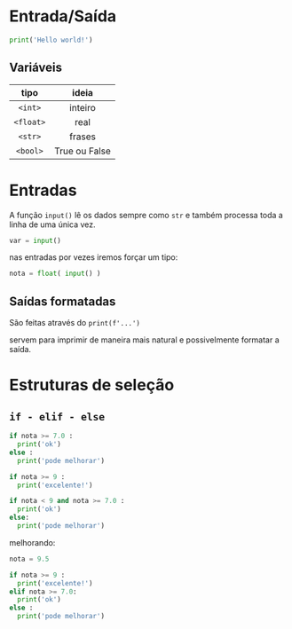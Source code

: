 # Entrada/Saída

```py
print('Hello world!')
```

## Variáveis

|tipo|ideia|
|:-:|:-:|
|`<int>`|inteiro|
|`<float>`|real|
|`<str>`|frases|
|`<bool>`|True ou False|

# Entradas

A função `input()` lê os dados sempre como `str` e também processa toda a linha de uma única vez.

```py
var = input()
```

nas entradas por vezes iremos forçar um tipo:

```py
nota = float( input() )
```

## Saídas formatadas

São feitas através do `print(f'...')`

servem para imprimir de maneira mais natural e possivelmente formatar a saída.

# Estruturas de seleção

## `if - elif - else`

```py
if nota >= 7.0 :
  print('ok')
else : 
  print('pode melhorar')
```

```py
if nota >= 9 :
  print('excelente!')

if nota < 9 and nota >= 7.0 :
  print('ok')
else:
  print('pode melhorar')
```

melhorando:

```py
nota = 9.5

if nota >= 9 :
  print('excelente!')
elif nota >= 7.0:
  print('ok')
else :
  print('pode melhorar')
```
